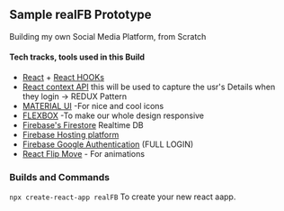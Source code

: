 ## Sample realFB Prototype

Building my own Social Media Platform, from Scratch
#### Tech tracks, tools used in this Build
 - [React](link) + [React HOOKs](link)
 - [React context API]() this will be used to capture the usr's Details when they login -> REDUX Pattern
 - [MATERIAL UI]() -For nice and cool icons
 - [FLEXBOX](link) -To make our whole design responsive
 - [Firebase's Firestore](link) Realtime DB
 - [Firebase Hosting platform](link)
 - [Firebase Google Authentication](link) (FULL LOGIN)
 - [React Flip Move](link) - For animations

### Builds and Commands
`npx create-react-app realFB` To create your new react aapp.